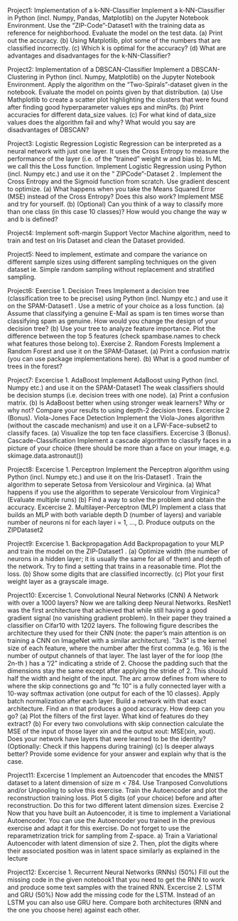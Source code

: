 Project1: Implementation of a k-NN-Classifier
Implement a k-NN-Classifier in Python (incl. Numpy, Pandas, Matplotlib) on the Jupyter Notebook Environment. Use the “ZIP-Code”-Dataset1 with the training data as reference
for neighborhood. Evaluate the model on the test data.
(a) Print out the accuracy.
(b) Using Matplotlib, plot some of the numbers that are classified incorrectly.
(c) Which k is optimal for the accuracy?
(d) What are advantages and disadvantages for the k-NN-Classifier?

Project2: Implementation of a DBSCAN-Classifier
Implement a DBSCAN-Clustering in Python (incl. Numpy, Matplotlib) on the Jupyter Notebook Environment. Apply the algorithm on the “Two-Spirals”-dataset given in the notebook.
Evaluate the model on points given by that distribution.
(a) Use Mathplotlib to create a scatter plot highlighting the clusters that were found after
finding good hyperparameter values eps and minPts.
(b) Print accuracies for different data_size values.
(c) For what kind of data_size values does the algorithm fail and why? What would you
say are disadvantages of DBSCAN?

Project3: Logistic Regression
Logistic Regression can be interpreted as a neural network with just one layer. It uses the
Cross Entropy to measure the performance of the layer (i.e. of the ”trained” weight w and
bias b). In ML we call this the Loss function.
Implement Logistic Regression using Python (incl. Numpy etc.) and use it on the ” ZIPCode”-Dataset 2
. Implement the Cross Entropy and the Sigmoid function from scratch. Use
gradient descent to optimize.
(a) What happens when you take the Means Squared Error (MSE) instead of the Cross
Entropy? Does this also work? Implement MSE and try for yourself.
(b) (Optional) Can you think of a way to classify more than one class (in this case 10
classes)? How would you change the way w and b is defined?

Project4: Implement soft-margin Support Vector Machine
algorithm, need to train and test on Iris Dataset and clean the Dataset provided.

Project5: Need to implement, estimate and compare the variance
on different sample sizes using different sampling techniques on the given dataset
ie. Simple random sampling without replacement and stratified sampling.

Project6: 
Exercise 1. Decision Trees
Implement a decision tree (classification tree to be precise) using Python (incl. Numpy etc.)
and use it on the SPAM-Dataset1
. Use a metric of your choice as a loss function.
(a) Assume that classifying a genuine E-Mail as spam is ten times worse than classifying
spam as genuine. How would you change the design of your decision tree?
(b) Use your tree to analyze feature importance. Plot the difference between the top 5
features (check spambase.names to check what features those belong to).
Exercise 2. Random Forests
Implement a Random Forest and use it on the SPAM-Dataset.
(a) Print a confusion matrix (you can use package implementations here).
(b) What is a good number of trees in the forest?

Project7:
Excercise 1. AdaBoost
Implement AdaBoost using Python (incl. Numpy etc.) and use it on the SPAM-Dataset1
The weak classifiers should be decision stumps (i.e. decision trees with one node).
(a) Print a confusion matrix.
(b) Is AdaBoost better when using stronger weak learners? Why or why not? Compare
your results to using depth-2 decision trees.
Excercise 2 (Bonus). Viola-Jones Face Detection
Implement the Viola-Jones algorithm (without the cascade mechanism) and use it on a
LFW-Face-subset2
to classify faces.
(a) Visualize the top ten face classifiers.
Excercise 3 (Bonus). Cascade-Classification
Implement a cascade algorithm to classify faces in a picture of your choice (there should be
more than a face on your image, e.g. skimage.data.astronaut())

Project8: 
Excercise 1. Perceptron
Implement the Perceptron algorithm using Python (incl. Numpy etc.) and use it on the
Iris-Dataset1
. Train the algorithm to seperate Setosa from Versicolour and Virginica.
(a) What happens if you use the algorithm to seperate Versicolour from Virginica? (Evaluate multiple runs)
(b) Find a way to solve the problem and obtain the accuracy.
Excercise 2. Multilayer-Perceptron (MLP)
Implement a class that builds an MLP with both variable depth D (number of layers) and
variable number of neurons ni
for each layer i = 1, ..., D. Produce outputs on the ZIPDataset2

Project9:
Excercise 1. Backpropagation
Add Backpropagation to your MLP and train the model on the ZIP-Dataset1
.
(a) Optimize width (the number of neurons in a hidden layer; it is usually the same for all
of them) and depth of the network. Try to find a setting that trains in a reasonable
time. Plot the loss.
(b) Show some digits that are classified incorrectly.
(c) Plot your first weight layer as a grayscale image.

Project10:
Excercise 1. Convolutional Neural Networks (CNN)
A Network with over a 1000 layers? Now we are talking deep Neural Networks. ResNet1
was the first architecture that achieved that while still having a good gradient signal (no
vanishing gradient problem). In their paper they trained a classifier on Cifar10 with 1202
layers. The following figure describes the architecture they used for their CNN (note: the
paper’s main attention is on training a CNN on ImageNet with a similar architecture). ”3x3”
is the kernel size of each feature, where the number after the first comma (e.g. 16) is the
number of output channels of that layer. The last layer of the for loop (the 2n-th ) has a
”/2” indicating a stride of 2. Choose the padding such that the dimensions stay the same
except after applying the stride of 2. This should half the width and height of the input.
The arc arrow defines from where to where the skip connections go and ”fc 10” is a fully
connected layer with a 10-way softmax activation (one output for each of the 10 classes).
Apply batch normalization after each layer.
Build a network with that exact architecture. Find an n that produces a good accuracy.
How deep can you go?
(a) Plot the filters of the first layer. What kind of features do they extract?
(b) For every two convolutions with skip connection calculate the MSE of the input of those
layer xin and the output xout: MSE(xin, xout). Does your network have layers that were
learned to be the identity? (Optionally: Check if this happens during training)
(c) Is deeper always better? Provide some evidence for your answer and explain why that
is the case.

Project11:
Excercise 1
Implement an Autoencoder that encodes the MNIST dataset to a latent dimension of size m < 784.
Use Tranposed Convolutions and/or Unpooling to solve this exercise. Train the Autoencoder and
plot the reconstruction training loss. Plot 5 digits (of your choice) before and after reconstruction.
Do this for two different latent dimension sizes.
Exercise 2
Now that you have built an Autoencoder, it is time to implement a Variational Autoencoder. You
can use the Autoencoder you trained in the previous exercise and adapt it for this exercise. Do not
forget to use the reparametrization trick for sampling from Z-space.
a) Train a Variational Autoencoder with latent dimension of size 2. Then,
plot the digits where their associated position was in latent space similarly as
explained in the lecture

Project12:
Excercise 1. Recurrent Neural Networks (RNNs) (50%)
Fill out the missing code in the given notebook1
that you need to get the RNN to work and
produce some text samples with the trained RNN.
Excercise 2. LSTM and GRU (50%)
Now add the missing code for the LSTM. Instead of an LSTM you can also use GRU here.
Compare both architectures (RNN and the one you choose here) against each other.
